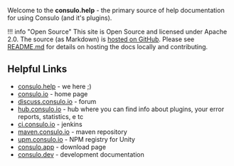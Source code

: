 Welcome to the **consulo.help** - the primary source of help documentation for using Consulo (and it's plugins).

!!! info "Open Source"
    This site is Open Source and licensed under Apache 2.0.
    The source (as Markdown) is [hosted on GitHub](https://github.com/consulo/consulo-help.github.io).
    Please see [README.md](https://github.com/consulo/consulo-help.github.io/blob/master/README.md) for details on hosting the docs locally and contributing.

## Helpful Links
* [consulo.help](https://consulo.help) - we here ;)
* [consulo.io](https://consulo.io) - home page
* [discuss.consulo.io](https://discuss.consulo.io) - forum
* [hub.consulo.io](https://hub.consulo.io) - hub where you can find info about plugins, your error reports, statistics, e tc
* [ci.consulo.io](https://ci.consulo.io) - jenkins
* [maven.consulo.io](https://maven.consulo.io) - maven repository
* [upm.consulo.io](https://upm.consulo.io) - NPM registry for Unity
* [consulo.app](https://consulo.app) - download page
* [consulo.dev](https://consulo.dev) - development documentation